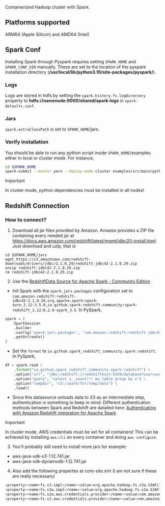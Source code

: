 Containerized Hadoop cluster with Spark.

## Platforms supported
ARM64 (Apple Silicon) and AMD64 (Intel)


## Spark Conf

Installing Spark through Pyspark requires setting ``SPARK_HOME`` 
and ``SPARK_CONF_DIR`` manually. These are set to the location of the 
pyspark installation directory (**/usr/local/lib/python3.10/site-packages/pyspark/**).


### Logs

Logs are stored in hdfs by setting the ``spark.history.fs.logDirectory`` property to 
**hdfs://namenode:9000/shared/spark-logs** in ``spark-defaults.conf``.


### Jars

``spark.extraClassPath`` is set to  ``SPARK_HOME``/jars.


### Verify installation

You should be able to run any python script inside ``SPARK_HOME``/examples 
either in local or cluster mode. For instance,

```bash
cd $SPARK_HOME
spark-submit --master yarn --deploy-mode cluster examples/src/main/python/pi.py
```

> [!IMPORTANT] 
> In cluster mode, python dependencies must be installed in all nodes!


## Redshift Connection

### How to connect?


1. Download all jar files provided by Amazon. 
Amazon provides a ZIP file containing every needed jar at 
https://docs.aws.amazon.com/redshift/latest/mgmt/jdbc20-install.html.
Just download and uzip, that is

```
cd $SPARK_HOME/jars
wget https://s3.amazonaws.com/redshift-downloads/drivers/jdbc/2.1.0.29/redshift-jdbc42-2.1.0.29.zip
unzip redshift-jdbc42-2.1.0.29.zip
rm redshift-jdbc42-2.1.0.29.zip
```

2.  Use the [RedshiftData Source for Apache Spark - Community Edition](https://github.com/spark-redshift-community/spark-redshift?tab=readme-ov-file)  .
    
* Init Spark with the ``spark.jars.packages`` configuration set to
``com.amazon.redshift:redshift-jdbc42:2.1.0.24,org.apache.spark:spark-avro_2.12:3.5.0,io.github.spark-redshift-community:spark-redshift_2.12:6.2.0-spark_3.5``. In PySpark,

```python
spark = (
    SparkSession
    .builder
    .config('spark.jars.packages', 'com.amazon.redshift:redshift-jdbc42:2.1.0.24,org.apache.spark:spark-avro_2.12:3.5.0,io.github.spark-redshift-community:spark-redshift_2.12:6.2.0-spark_3.5')
    .getOrCreate()
)
```

* Set the ``format`` to ``io.github.spark_redshift_community.spark.redshift``. In PySpark,
        
```python
df = spark.read \
    .format("io.github.spark_redshift_community.spark.redshift") \
    .option("url", "jdbc:redshift://redshifthost:5439/database?user=username&password=pass") \
    .option("query", "select x, count(*) my_table group by x") \
    .option("tempdir", "s3://path/for/temp/data") \
    .load()
```

* Since this datasource unloads data to S3 as an intermediate step, 
authentication is something to keep in mind. Different authentication methods between Spark and Redshift are datailed here:
[Authenticating with Amazon Redshift integration for Apache Spark](https://docs.aws.amazon.com/emr/latest/ReleaseGuide/emr-spark-redshift-auth.html)

> [!IMPORTANT] 
> In cluster mode, AWS credentials must be set for all containers! This can be 
> achieved by installing ``aws-cli`` on every container and doing 
> ``aws configure``.


3. You'll probably still need to install more jars for example:
* aws-java-sdk-s3-1.12.741.jar
* aws-java-sdk-dynamodb-1.12.741.jar

4.  Also add the following propertes at core-site.xml (I am not sure if these are really necessary)

```bash
<property><name>fs.s3.impl</name><value>org.apache.hadoop.fs.s3a.S3AFileSystem</value></property>
<property><name>fs.s3a.impl</name><value>org.apache.hadoop.fs.s3a.S3AFileSystem</value></property>
<property><name>fs.s3a.aws.credentials.provider</name><value>com.amazonaws.auth.DefaultAWSCredentialsProviderChain</value></property>
<property><name>fs.s3.aws.credentials.provider</name><value>com.amazonaws.auth.DefaultAWSCredentialsProviderChain</value></property>
```


